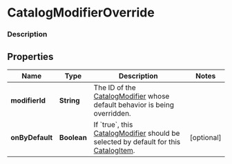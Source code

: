 
# CatalogModifierOverride

### Description



## Properties
Name | Type | Description | Notes
------------ | ------------- | ------------- | -------------
**modifierId** | **String** | The ID of the [CatalogModifier](#type-catalogmodifier) whose default behavior is being overridden. | 
**onByDefault** | **Boolean** | If &#x60;true&#x60;, this [CatalogModifier](#type-catalogmodifier) should be selected by default for this [CatalogItem](#type-catalogitem). |  [optional]



